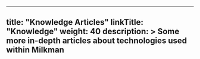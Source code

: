 
---
title: "Knowledge Articles"
linkTitle: "Knowledge"
weight: 40
description: >
  Some more in-depth articles about technologies used within Milkman
---



